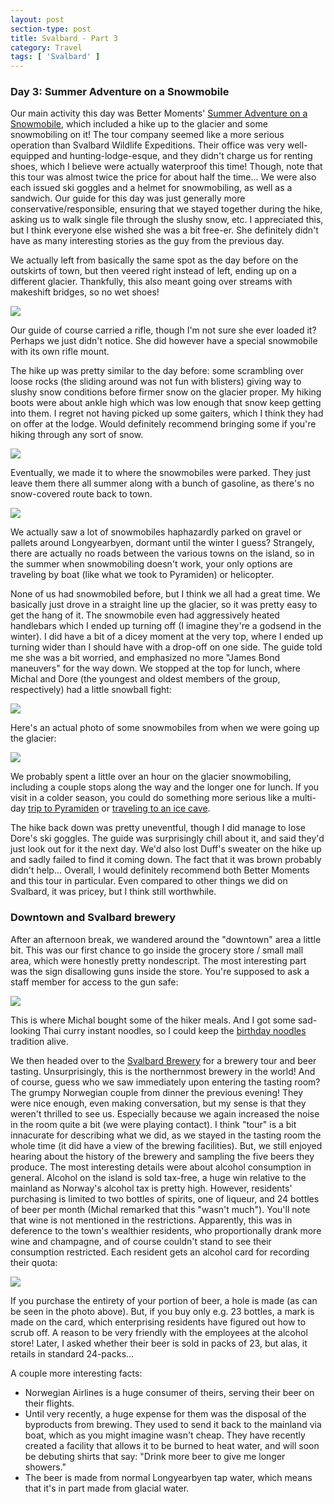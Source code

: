 ```yaml
---
layout: post
section-type: post
title: Svalbard - Part 3
category: Travel
tags: [ 'Svalbard' ]
---
```


### Day 3: Summer Adventure on a Snowmobile

Our main activity this day was Better Moments' 
[Summer Adventure on a Snowmobile](https://www.bettermoments.no/portfolio/summer-adventure-on-a-snowmobile/),
which included a hike up to the glacier and some snowmobiling on it! The tour company seemed like a 
more serious operation than Svalbard Wildlife Expeditions. Their office was very well-equipped and hunting-lodge-esque, and
they didn't charge us for renting shoes, which I believe were actually waterproof this time! 
Though, note that this tour was almost twice the price for about half the time... We were also each 
issued ski goggles and a helmet for snowmobiling, as well as a sandwich. 
Our guide for this day was just generally more conservative/responsible, ensuring that
we stayed together during the hike, asking us to walk single file through the slushy snow, etc. 
I appreciated this, but I think everyone else wished she was a bit free-er. She definitely didn't have
as many interesting stories as the guy from the previous day.

We actually left from basically the same spot as the day before on the outskirts of town, but then veered right instead of
left, ending up on a different glacier. Thankfully, this also meant going over streams with makeshift
bridges, so no wet shoes!

![](https://lh3.googleusercontent.com/i-2jJjTIPYZMtV9vNURYGRd9UGT_Uc8Qk0yDboRGA0uCZCJzZmF-Q8U7_MPm3K844mDIP3YX3ztxW97yb3wi2ycsiAI2kOebl5qoKfAdGwxf-XYWQnEDKDaYl8t80lz0M28y0nHYhA=w2400)

Our guide of course carried a rifle, though I'm not sure she ever loaded it? Perhaps we just 
didn't notice. She did however have a special snowmobile with its own rifle mount. 

The hike up was pretty similar to the day before: some scrambling over loose 
rocks (the sliding around was not fun with blisters) giving way to slushy snow conditions
before firmer snow on the glacier proper. 
My hiking boots were about ankle high which was low enough that snow keep getting into them.
I regret not having picked up some gaiters, which I think they had on offer at the lodge.
Would definitely recommend bringing some if you're hiking through any sort of snow.

![](https://lh3.googleusercontent.com/tBfvPeCnOyB3T-eclftL5gYxI506K-FzmfY7K9izlHjuCw-dLu65xb-YIeWX62TOxLXt8TTllmEyi4P7_6NTj28e6n9kKPtjDiyJa84YjO-Ehs5Cee1shT4qYfE3L7nVfZAsbfq8mw=w2400)

Eventually, we made it to where the snowmobiles were parked. They just leave them there all summer along
with a bunch of gasoline, as there's no snow-covered route back to town.

![](https://lh3.googleusercontent.com/QOpIOxnCi0_cVhwuPgzESmi_MBNwUn-fvDqpKezC6C-3T87uhGROhmycBTZ3KxouwZ5kuf11WCuJw_g3dHu7kNSEflzDh8LCJBJdzbB2-Jz0hWWUQQgeF1LGUQRvWI3BTAMd6tItWw=w2400)

We actually saw a lot of snowmobiles
haphazardly parked on gravel or pallets around Longyearbyen, dormant until the winter I guess?
Strangely, there are actually no roads between
the various towns on the island, so in the summer when snowmobiling doesn't work, your only options are 
traveling by boat (like what we took to Pyramiden) or helicopter. 

None of us had snowmobiled before, but I think we all had a great time. 
We basically just drove in a straight line up the glacier, so
it was pretty easy to get the hang of it. The snowmobile even had aggressively heated handlebars which 
I ended up turning off (I imagine they're a godsend in the winter). I did have a bit of a dicey
moment at the very top, where I ended up turning wider than I should have with a drop-off on 
one side. The guide told me she was a bit worried, and emphasized no more "James Bond maneuvers" for the 
way down. We stopped at the top for lunch, where Michal and Dore (the youngest and oldest members of the 
group, respectively) had a little snowball fight:

![](https://lh3.googleusercontent.com/Y584296vSMYPIMB4pQDAZhO-hI_N1eE5t6cuoGASFJiLregGbAbG2uBk3XwAJPGfjIYTJX43I_4wy15MQkBDzySxcWyg10noPY3jyqh-5-cN31G3plcnKuu6UTBrFfbreDQ_uVd2vg=w2400)

Here's an actual photo of some snowmobiles from when we were going up the glacier:

![](https://lh3.googleusercontent.com/xaD_mA6CcwxrzGQkWMx9WYmYlciZxvtxz44MWZ6ErsD9fEtvH0s_3ze3OzUYNKbnITG_XfMGkTbGhtEBuNpty7Gno-9efEa5fZMNh_HLvPwEjVd0jl-ayVVdAPAkKUgQw6ZGTgTlIQ=w2400)

We probably spent a little over an hour on the glacier snowmobiling, including a couple stops along the way and 
the longer one for lunch. If you visit in a colder season, you could do something more serious like
a multi-day [trip to Pyramiden](https://en.visitsvalbard.com/things-to-do/snowscootersafari-to-pyramiden-back-to-ussr-2-days-grumant-arctic-travel-co-p2523103)
or [traveling to an ice cave](https://en.visitsvalbard.com/things-to-do/snowmobile-trip-to-ice-cave-poli-arctici-p4771723).

The hike back down was pretty uneventful, though I did manage to lose Dore's ski goggles. The guide was surprisingly 
chill about it, and said they'd just look out for it the next day. We'd also lost Duff's sweater on the hike up
and sadly failed to find it coming down. The fact that it was brown probably didn't help... 
Overall, I would definitely recommend both Better Moments and this tour in particular. Even compared to other things we
did on Svalbard, it was pricey, but I think still worthwhile.

### Downtown and Svalbard brewery

After an afternoon break, we wandered around the "downtown" area a little bit. This was our first chance
to go inside the grocery store / small mall area, which were honestly pretty nondescript. The most 
interesting part was the sign disallowing guns inside the store. You're supposed to ask a staff
member for access to the gun safe:

![](https://lh3.googleusercontent.com/TD27F0F0H2GHZtylbCuKTt-kLgs_XAuQqh7mDpV4jvnZjPKorEMONwdNQcRe5Htrib0_E2iGGOY_97O26d0sVxqsW7MjH0JMUSTjJL5oRQ9BVMt0xnU3Qr6tNaXy7GCDFOJe-juldQ=w2400)

This is where Michal bought some of the hiker meals. And I got some sad-looking Thai curry instant noodles, so I could
keep the [birthday noodles](https://www.echineselearning.com/blog/what-chinese-eat-on-their-birthday-longevity-noodles)
tradition alive. 

We then headed over to the 
[Svalbard Brewery](http://www.svalbardbryggeri.no/en/) for a brewery tour and beer tasting. Unsurprisingly, this is the northernmost
brewery in the world! And of course, guess who we saw immediately upon entering the tasting room?
The grumpy Norwegian couple from dinner the previous evening! 
They were nice enough, even making conversation, but my sense is
that they weren't thrilled to see us. Especially because we again increased the noise in the room quite a bit
(we were playing contact).
I think "tour" is a bit innacurate for describing what we did, as we stayed in the tasting room the whole time
(it did have a view of the brewing facilities). But, we still enjoyed hearing about the 
history of the brewery and sampling the five beers they produce. The most interesting details were about alcohol
consumption in general.
Alcohol on the island is sold tax-free, a huge win relative to the mainland as Norway's alcohol tax 
is pretty high. However, residents' purchasing is limited to two bottles of spirits, one of liqueur, and 
24 bottles of beer per month (Michal remarked that this "wasn't much"). You'll note that wine is not mentioned in the 
restrictions. Apparently, this was in deference to the town's wealthier residents, who proportionally drank 
more wine and champagne, and of course couldn't stand to see their consumption restricted. 
Each resident gets an alcohol card for recording their quota:

![](https://lh3.googleusercontent.com/qxrDoVADraRAuu7Xg5e9zMdOSq7qGpj9sG3yRZwG21bo9OGmX-gmcee361OYgIglqmg33tXWg8rYvhWyRRqv7PojWJwXexHTKBdw7D9wVC6iPnC_UivakGgDYQkFkf9xFGG0z_R8fg=w2400)

If you purchase the entirety of your portion of beer, a hole is made (as can be seen in the photo above).
But, if you buy only e.g. 23 bottles, a mark is made on the card, which enterprising residents have figured 
out how to scrub off. A reason to be very friendly with the employees at the alcohol store! Later, I asked whether
their beer is sold in packs of 23, but alas, it retails in standard 24-packs...

A couple more interesting facts:
+ Norwegian Airlines is a huge consumer of theirs, serving their beer on their flights.
+ Until very recently, a huge expense for them was the disposal of the byproducts from brewing. They used to send it back to the 
mainland via boat, which as you might imagine wasn't cheap. They have recently created a facility that allows it to be
burned to heat water, and will soon be debuting shirts that say: "Drink more beer to give me longer showers."
+ The beer is made from normal Longyearbyen tap water, which means that it's in part made from glacial water.